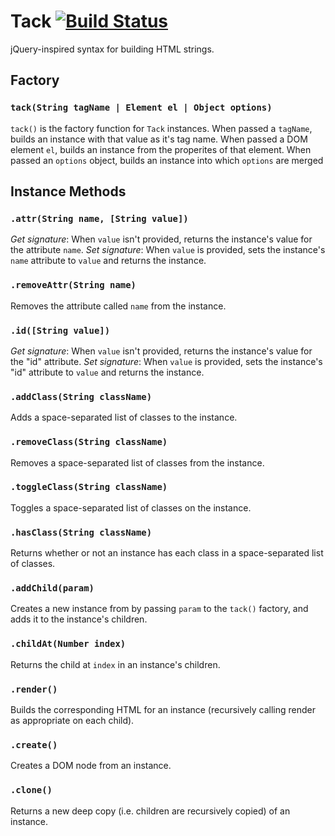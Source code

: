 # Tack [![Build Status](https://travis-ci.org/nickb1080/tack.svg?branch=master)](https://travis-ci.org/nickb1080/tack)

jQuery-inspired syntax for building HTML strings.

## Factory

### `tack(String tagName | Element el | Object options)`
`tack()` is the factory function for `Tack` instances.
When passed a `tagName`, builds an instance with that value as it's tag name.
When passed a DOM element `el`, builds an instance from the properites of that element.
When passed an `options` object, builds an instance into which `options` are merged

## Instance Methods

### `.attr(String name, [String value])`
*Get signature*: When `value` isn't provided, returns the instance's value for the attribute `name`.
*Set signature*: When `value` is provided, sets the instance's `name` attribute to `value` and returns the instance.

### `.removeAttr(String name)`
Removes the attribute called `name` from the instance.

### `.id([String value])`
*Get signature*: When `value` isn't provided, returns the instance's value for the "id" attribute.
*Set signature*: When `value` is provided, sets the instance's "id" attribute to `value` and returns the instance.

### `.addClass(String className)`
Adds a space-separated list of classes to the instance.

### `.removeClass(String className)`
Removes a space-separated list of classes from the instance.

### `.toggleClass(String className)`
Toggles a space-separated list of classes on the instance.

### `.hasClass(String className)`
Returns whether or not an instance has each class in a space-separated list of classes.

### `.addChild(param)`
Creates a new instance from by passing `param` to the `tack()` factory, and adds it to the instance's children.

### `.childAt(Number index)`
Returns the child at `index` in an instance's children.

### `.render()`
Builds the corresponding HTML for an instance (recursively calling render as appropriate on each child).

### `.create()`
Creates a DOM node from an instance.

### `.clone()`
Returns a new deep copy (i.e. children are recursively copied) of an instance.
